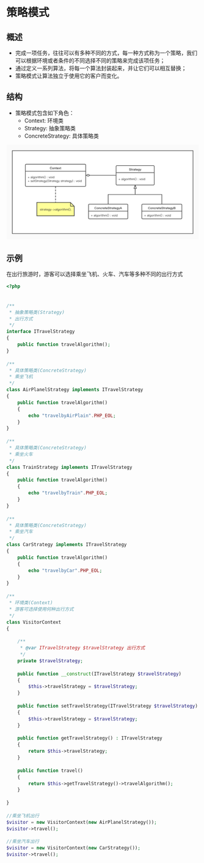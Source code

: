 # 策略模式

## 概述

* 完成一项任务，往往可以有多种不同的方式，每一种方式称为一个策略，我们可以根据环境或者条件的不同选择不同的策略来完成该项任务；
* 通过定义一系列算法，将每一个算法封装起来，并让它们可以相互替换；
* 策略模式让算法独立于使用它的客户而变化。

## 结构

* 策略模式包含如下角色：
	* Context: 环境类
	* Strategy: 抽象策略类
	* ConcreteStrategy: 具体策略类

![strategy](./img/strategy.jpg)

## 示例

在出行旅游时，游客可以选择乘坐飞机、火车、汽车等多种不同的出行方式

```php
<?php


/**
 * 抽象策略类(Strategy)
 * 出行方式
 */
interface ITravelStrategy
{
    public function travelAlgorithm();
}

/**
 * 具体策略类(ConcreteStrategy)
 * 乘坐飞机
 */
class AirPlanelStrategy implements ITravelStrategy
{
    public function travelAlgorithm()
    {
        echo "travelbyAirPlain".PHP_EOL;
    }
}
 
/**
 * 具体策略类(ConcreteStrategy)
 * 乘坐火车
 */
class TrainStrategy implements ITravelStrategy
{
    public function travelAlgorithm()
    {
        echo "travelbyTrain".PHP_EOL;
    }
}
 
/**
 * 具体策略类(ConcreteStrategy)
 * 乘坐汽车
 */
class CarStrategy implements ITravelStrategy
{
    public function travelAlgorithm()
    {
        echo "travelbyCar".PHP_EOL;
    }
}

/**
 * 环境类(Context)
 * 游客可选择使用何种出行方式
 */
class VisitorContext 
{	

    /**
     * @var ITravelStrategy $travelStrategy 出行方式
     */
    private $travelStrategy;

    public function __construct(ITravelStrategy $travelStrategy)
    {
    	$this->travelStrategy = $travelStrategy;
    }

    public function setTravelStrategy(ITravelStrategy $travelStrategy) :void
    {
        $this->travelStrategy = $travelStrategy;
    }

    public function getTravelStrategy() : ITravelStrategy
    {
        return $this->travelStrategy;
    }

    public function travel()
    {
        return $this->getTravelStrategy()->travelAlgorithm();
    }

}

//乘坐飞机出行
$visitor = new VisitorContext(new AirPlanelStrategy());
$visitor->travel();
 
//乘坐汽车出行
$visitor = new VisitorContext(new CarStrategy());
$visitor->travel();
```
